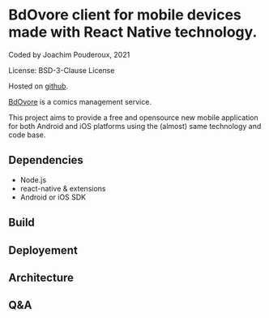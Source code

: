 # BdOvore client for mobile devices made with React Native technology.

Coded by Joachim Pouderoux, 2021

License: BSD-3-Clause License

Hosted on [github](https://github.com/jpouderoux/bdovore-rn).


[BdOvore](https://www.bdovore.com) is a comics management service.

This project aims to provide a free and opensource new mobile application for both Android and iOS platforms using the (almost) same technology and code base.

## Dependencies

 - Node.js
 - react-native & extensions
 - Android or iOS SDK

## Build


## Deployement


## Architecture

## Q&A
